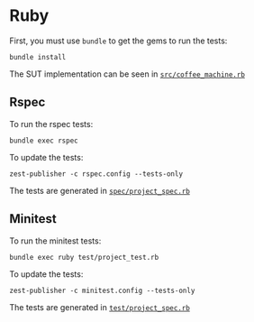 Ruby
====

First, you must use ``bundle`` to get the gems to run the tests:

    bundle install

The SUT implementation can be seen in [``src/coffee_machine.rb``](https://github.com/Smartesting/zest-publisher-samples/blob/master/ruby/src/coffee_machine.rb)

Rspec
-----

To run the rspec tests:

    bundle exec rspec

To update the tests:

    zest-publisher -c rspec.config --tests-only

The tests are generated in [``spec/project_spec.rb``](https://github.com/Smartesting/zest-publisher-samples/blob/master/ruby/spec/project_spec.rb)

Minitest
--------

To run the minitest tests:

    bundle exec ruby test/project_test.rb

To update the tests:

    zest-publisher -c minitest.config --tests-only

The tests are generated in [``test/project_spec.rb``](https://github.com/Smartesting/zest-publisher-samples/blob/master/ruby/test/project_spec.rb)